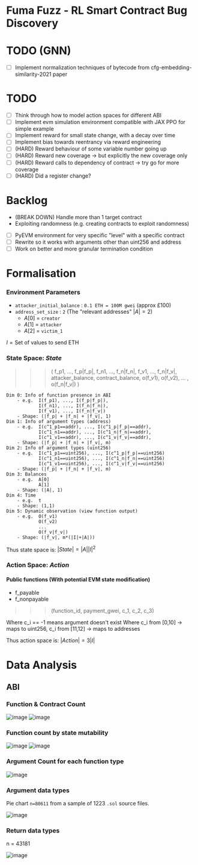 
# Fuma Fuzz - RL Smart Contract Bug Discovery


# TODO (GNN)

- [ ] Implement normalization techniques of bytecode from cfg-embedding-similarity-2021 paper


# TODO

- [ ] Think through how to model action spaces for different ABI
- [ ] Implement evm simulation environment compatible with JAX PPO for simple example
- [ ] Implement reward for small state change, with a decay over time
- [ ] Implement bias towards reentrancy via reward engineering
- [ ] (HARD) Reward behaviour of some variable number going up 
- [ ] (HARD) Reward new coverage -> but explicitly the new coverage only
- [ ] (HARD) Reward calls to dependency of contract -> try go for more coverage 
- [ ] (HARD) Did a register change?

# Backlog
- (BREAK DOWN) Handle more than 1 target contract
- Exploiting randomness (e.g. creating contracts to exploit randomness)
- [ ] PyEVM environment for very specific "level" with a specific contract
- [ ] Rewrite so it works with arguments other than uint256 and address
- [ ] Work on better and more granular termination condition

# Formalisation


### Environment Parameters

- `attacker_initial_balance` : `0.1 ETH = 100M gwei` (approx £100)
- `address_set_size` : `2` (The "relevant addresses" $|A|=2$)
  - $A[0]$ = `creator`
  - $A[1]$ = `attacker`
  - $A[2]$ = `victim_1`
  



$I=\text{Set of values to send ETH}$


### State Space: $State$

>>> (
        f_p1, ..., f_p|f_p|, f_n1, ..., f_n|f_n|, f_v1, ..., f_n|f_v|,
        attacker_balance,
        contract_balance,
        o(f_v1), o(f_v2), ... , o(f_n|f_v|)
    )

    Dim 0: Info of function presence in ABI
        - e.g.  I(f_p1), ..., I(f_p|f_p|), 
                I(f_n1), ..., I(f_n|f_n|), 
                I(f_v1), ..., I(f_n|f_v|)
        - Shape: (|f_p| + |f_n| + |f_v|, 1)
    Dim 1: Info of argument types (address)
        - e.g.  I(c^1_p1==addr), ..., I(c^1_p|f_p|==addr),
                I(c^1_n1==addr), ..., I(c^1_n|f_n|==addr),
                I(c^1_v1==addr), ..., I(c^1_v|f_v|==addr),
        - Shape: (|f_p| + |f_n| + |f_v|, m)
    Dim 2: Info of argument types (uint256)
        - e.g.  I(c^1_p1==uint256), ..., I(c^1_p|f_p|==uint256)
                I(c^1_n1==uint256), ..., I(c^1_n|f_n|==uint256)
                I(c^1_v1==uint256), ..., I(c^1_v|f_v|==uint256)
        - Shape: (|f_p| + |f_n| + |f_v|, m)
    Dim 3: Balances
        - e.g.  A[0]
                A[1]
        - Shape: (|A|, 1)
    Dim 4: Time
        - e.g.  t
        - Shape: (1,1)
    Dim 5: Dynamic observation (view function output)
        - e.g.  O(f_v1)
                O(f_v2)
                ...
                O(f_v|f_v|)
        - Shape: (|f_v|, m*(|I|+|A|))

Thus state space is: $|State|= |A||I|^2$


### Action Space: $Action$

#### Public functions (With potential EVM state modification) 
- f_payable <ARGUMENTS> <VALUE>
- f_nonpayable <ARGUMENTS>

>>> (function_id, payment_gwei, c_1, c_2, c_3)

Where c_i == -1 means argument doesn't exist
Where c_i from [0,10] -> maps to uint256, c_i from [11,12] -> maps to addresses


Thus action space is: $|Action|=3|I|$


# Data Analysis 
## ABI
### Function & Contract Count
![image](https://user-images.githubusercontent.com/38335479/211324732-f329d28b-445c-4dc3-9dff-d0ccf6c8e858.png)
![image](https://user-images.githubusercontent.com/38335479/211325654-3fc52d1e-d938-4b86-9105-ed9203d180a3.png)


### Function count by state mutability
![image](https://user-images.githubusercontent.com/38335479/211325051-6007aed3-6a0e-41d7-9090-d126c20a4dda.png)
![image](https://user-images.githubusercontent.com/38335479/211325071-dc271644-941d-44f5-a1df-a9def1a22845.png)


### Argument Count for each function type 
![image](https://user-images.githubusercontent.com/38335479/211928388-236a720a-4ef0-4fc2-b29d-cd21c899afb8.png)

### Argument data types

Pie chart `n=80611` from a sample of 1223 `.sol` source files.

![image](https://user-images.githubusercontent.com/38335479/211932493-af2f366c-f423-47fd-8700-d22d3731acd7.png)


### Return data types

n = 43181

![image](https://user-images.githubusercontent.com/38335479/212086053-1388e593-ba6d-47e0-8758-e669dd0604d8.png)

